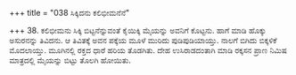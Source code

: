 +++
title = "038 ಸಿಕ್ಕಿದನು ಕಲಿಭೀಮನೆನೆ"

+++
38. ಕಲಿಭೀಮನು ಸಿಕ್ಕಿ ಬಿಟ್ಟನೆನ್ನುವಂತೆ ಕೈಯಿಕ್ಕಿ ಮೈಯನ್ನು ಅವನಿಗೆ ಕೊಟ್ಟನು. ಹಾಗೆ ಮಾಡಿ ಹೊಕ್ಕು ಅಸುರನನ್ನು ತಿವಿದನು. ಆ ತಿವಿತಕ್ಕೆ ಅವನ ಪಕ್ಕೆಯ ಮೂಳೆ ಮುರಿದು ಪುಡಿಪುಡಿಯಾಯ್ತು. ನಾಲಗೆ ಬಿಗಿದು ಬಿಕ್ಕಳಿಕೆ ಮೊದಲಾಯ್ತು. ಮೂಗಿನಲ್ಲಿ ರಕ್ತದ ಧಾರೆ ಹರಿಯ ತೊಡಗಿತು. ದೇಹ ಉಸಿರಾಡದಂತಾಗಿ  ಮಾಡಿ ರಕ್ಕಸನ ಪ್ರಾಣ ನಿಮಿಷ ಮಾತ್ರದಲ್ಲಿ ಮೈಯನ್ನು ಬಿಟ್ಟು ತೊಲಗಿ ಹೋಯಿತು.